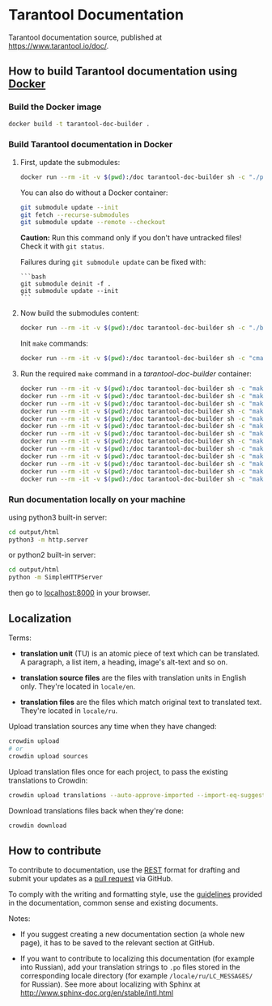 # Tarantool Documentation

Tarantool documentation source, published at https://www.tarantool.io/doc/.

## How to build Tarantool documentation using [Docker](https://www.docker.com)

### Build the Docker image

```bash
docker build -t tarantool-doc-builder .
```

### Build Tarantool documentation in Docker

1.  First, update the submodules:

    ```bash
    docker run --rm -it -v $(pwd):/doc tarantool-doc-builder sh -c "./pull_submodules.sh"
    ```
    
    You can also do without a Docker container:
    
    ```bash
    git submodule update --init
    git fetch --recurse-submodules
    git submodule update --remote --checkout
    ```
   
    **Caution:** Run this command only if you don't have untracked files!
    Check it with `git status`.
   
    Failures during `git submodule update` can be fixed with:

        ```bash
        git submodule deinit -f .
        git submodule update --init
        ```

2.  Now build the submodules content:

    ```bash
    docker run --rm -it -v $(pwd):/doc tarantool-doc-builder sh -c "./build_submodules.sh"
    
    ```
    
    Init `make` commands:
    ```bash
    docker run --rm -it -v $(pwd):/doc tarantool-doc-builder sh -c "cmake ."
    ```

3.  Run the required `make` command in a *tarantool-doc-builder* container:
    
    ```bash
    docker run --rm -it -v $(pwd):/doc tarantool-doc-builder sh -c "make html"
    docker run --rm -it -v $(pwd):/doc tarantool-doc-builder sh -c "make html-ru"
    docker run --rm -it -v $(pwd):/doc tarantool-doc-builder sh -c "make singlehtml"
    docker run --rm -it -v $(pwd):/doc tarantool-doc-builder sh -c "make singlehtml-ru"
    docker run --rm -it -v $(pwd):/doc tarantool-doc-builder sh -c "make pdf"
    docker run --rm -it -v $(pwd):/doc tarantool-doc-builder sh -c "make pdf-ru"
    docker run --rm -it -v $(pwd):/doc tarantool-doc-builder sh -c "make json"
    docker run --rm -it -v $(pwd):/doc tarantool-doc-builder sh -c "make json-ru"
    docker run --rm -it -v $(pwd):/doc tarantool-doc-builder sh -c "make epub"
    docker run --rm -it -v $(pwd):/doc tarantool-doc-builder sh -c "make epub-ru"
    docker run --rm -it -v $(pwd):/doc tarantool-doc-builder sh -c "make update-pot"
    docker run --rm -it -v $(pwd):/doc tarantool-doc-builder sh -c "make update-po"
    docker run --rm -it -v $(pwd):/doc tarantool-doc-builder sh -c "make update-po-force"
    ```

### Run documentation locally on your machine
using python3 built-in server:
```bash
cd output/html
python3 -m http.server
```
or python2 built-in server:
```bash
cd output/html
python -m SimpleHTTPServer
```
then go to [localhost:8000](http://localhost:8000) in your browser.

## Localization

Terms:

* **translation unit** (TU) is an atomic piece of text which can be translated.
  A paragraph, a list item, a heading, image's alt-text and so on.
  
* **translation source files** are the files with translation units in English only.
    They're located in `locale/en`.

* **translation files** are the files which match original text to translated text.
  They're located in `locale/ru`.

Upload translation sources any time when they have changed:

```bash
crowdin upload 
# or
crowdin upload sources
```

Upload translation files once for each project, to pass the existing translations to Crowdin:

```bash
crowdin upload translations --auto-approve-imported --import-eq-suggestions
```

Download translations files back when they're done:

```bash
crowdin download
```
## How to contribute

To contribute to documentation, use the
[REST](http://docutils.sourceforge.net/docs/user/rst/quickstart.html)
format for drafting and submit your updates as a
[pull request](https://help.github.com/articles/creating-a-pull-request)
via GitHub.

To comply with the writing and formatting style, use the
[guidelines](https://www.tarantool.io/en/doc/2.2/dev_guide/documentation_guidelines/)
provided in the documentation, common sense and existing documents.

Notes:

* If you suggest creating a new documentation section (a whole new
  page), it has to be saved to the relevant section at GitHub.

* If you want to contribute to localizing this documentation (for example into
  Russian), add your translation strings to `.po` files stored in the
  corresponding locale directory (for example `/locale/ru/LC_MESSAGES/`
  for Russian). See more about localizing with Sphinx at
  http://www.sphinx-doc.org/en/stable/intl.html

